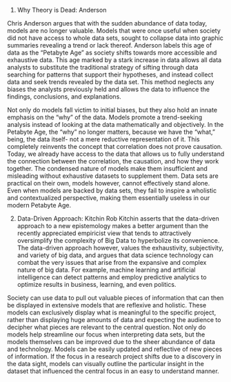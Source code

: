 1. Why Theory is Dead: Anderson

Chris Anderson argues that with the sudden abundance of data today, models are no longer valuable. Models that were once useful when society did not have access to whole data sets, sought to collapse data into graphic summaries revealing a trend or lack thereof. Anderson labels this age of data as the “Petabyte Age” as society shifts towards more accessible and exhaustive data. This age marked by a stark increase in data allows all data analysts to substitute the traditional strategy of sifting through data searching for patterns that support their hypotheses, and instead collect data and seek trends revealed by the data set. This method neglects any biases the analysts previously held and allows the data to influence the findings, conclusions, and explanations.
	
Not only do models fall victim to initial biases, but they also hold an innate emphasis on the “why” of the data. Models promote a trend-seeking analysis instead of looking at the data mathematically and objectively. In the Petabyte Age, the “why” no longer matters, because we have the “what,” being, the data itself- not a mere reductive representation of it. This completely reinvents the concept that correlation does not prove causation. Today, we already have access to the data that allows us to fully understand the connection between the correlation, the causation, and how they work together. The condensed nature of models make them insufficient and misleading without exhaustive datasets to supplement them. Data sets are practical on their own, models however, cannot effectively stand alone. Even when models are backed by data sets, they fail to inspire a wholistic and contextualized perspective, making them essentially useless in our modern Petabyte Age.

2. Data-Driven Approach: Kitchin
	Rob Kitchin asserts that the data-driven approach to a new epistemology makes a better argument than the recently appreciated empiricist view that tends to attractively oversimplify the complexity of Big Data to hyperbolize its convenience. The data-driven approach however, values the exhaustivity, subjectivity, and variety of big data, and argues that data science technology can combat the very issues that arise from the expansive and complex nature of big data. For example, machine learning and artificial intelligence can detect patterns and employ predictive analytics to optimize results in business, learning, and even politics.

Society can use data to pull out valuable pieces of information that can then be displayed in extensive models that are reflexive and holistic. These models can exclusively display what is meaningful to the specific project, rather than displaying huge amounts of data and expecting the audience to decipher what pieces are relevant to the central question. Not only do models help streamline our focus when interpreting data sets, but the models themselves can be improved due to the sheer abundance of data and technology. Models can be easily updated and reflective of new pieces of information. If the focus in a research project shifts due to a discovery in the data sight, models can visually outline the particular insight in the dataset that influenced the central focus in an easy to understand manner.
